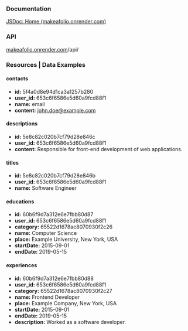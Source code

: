 ### Documentation

[JSDoc: Home (makeafolio.onrender.com)](https://makeafolio.onrender.com/)

### API

[makeafolio.onrender.com](https://makeafolio.onrender.com/)/api/

### Resources | Data Examples

#### contacts

- **id:** 5f4a0d8e94d1ca3a1257b280
- **user_id:** 653c6f6586e5d60a9fcd88f1
- **name:** email
- **content:** john.doe@example.com

#### descriptions

- **id:** 5e8c82c020b7cf79d28e846c
- **user_id:** 653c6f6586e5d60a9fcd88f1
- **content:** Responsible for front-end development of web applications.

#### titles

- **id:** 5e8c82c020b7cf79d28e846b
- **user_id:** 653c6f6586e5d60a9fcd88f1
- **name:** Software Engineer

#### educations

- **id:** 60b6f9d7a312e6e7fbb80d87
- **user_id:** 653c6f6586e5d60a9fcd88f1
- **category:** 65522d1678ac8070930f2c26
- **name:** Computer Science
- **place:** Example University, New York, USA
- **startDate:** 2015-09-01
- **endDate:** 2019-05-15

#### experiences

- **id:** 60b6f9d7a312e6e7fbb80d88
- **user_id:** 653c6f6586e5d60a9fcd88f1
- **category:** 65522d1678ac8070930f2c27
- **name:** Frontend Developer
- **place:** Example Company, New York, USA
- **startDate:** 2015-09-01
- **endDate:** 2019-05-15
- **description:** Worked as a software developer.
